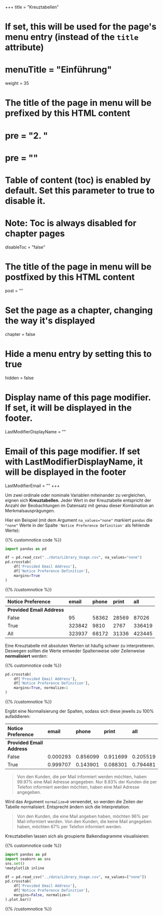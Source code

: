 +++
title = "Kreuztabellen"
# If set, this will be used for the page's menu entry (instead of the `title` attribute)
# menuTitle = "Einführung"
weight = 35
# The title of the page in menu will be prefixed by this HTML content
# pre = "<b>2. </b>"
# pre = "<i class='fab fa-github'></i>"
# Table of content (toc) is enabled by default. Set this parameter to true to disable it.
# Note: Toc is always disabled for chapter pages
disableToc = "false"

# The title of the page in menu will be postfixed by this HTML content
post = ""
# Set the page as a chapter, changing the way it's displayed
chapter = false
# Hide a menu entry by setting this to true
hidden = false
# Display name of this page modifier. If set, it will be displayed in the footer.
LastModifierDisplayName = ""
# Email of this page modifier. If set with LastModifierDisplayName, it will be displayed in the footer
LastModifierEmail = ""
+++

Um zwei ordinale oder nominale Variablen miteinander zu vergleichen, eignen sich **Kreuztabellen**. Jeder Wert in der Kreuztabelle entspricht der Anzahl der Beobachtungen im Datensatz mit genau dieser Kombination an Merkmalsausprägungen.

Hier ein Beispiel (mit dem Argument `na_values="none"` markiert `pandas` die `"none"` Werte in der Spalte `'Notice Preference Definition'` als fehlende Werte):

{{% customnotice code %}}
```python
import pandas as pd

df = pd.read_csv("../data/Library_Usage.csv", na_values="none")
pd.crosstab(
    df['Provided Email Address'],
    df['Notice Preference Definition'],
    margins=True
)
```
{{% /customnotice %}}

Notice Preference 	| email 	| phone 	| print | all
:--- | :--- | :--- | :--- | :---
**Provided Email Address** | | | |
False 	|95 |	58362 |	 28569| 87026
True 	|323842 |	9810  	|2767 | 336419
All  | 323937 |	68172 	| 31336 	|423445

Eine Kreuztabelle mit absoluten Werten ist häufig schwer zu interpretieren. Deswegen sollten die Werte entweder Spaltenweise oder Zeilenweise **normalisiert** werden:

{{% customnotice code %}}
```python
pd.crosstab(
    df['Provided Email Address'],
    df['Notice Preference Definition'],
    margins=True, normalize=1
)
```
{{% /customnotice %}}

Ergibt eine Normalisierung der Spalten, sodass sich diese jeweils zu 100% aufaddieren:

Notice Preference 	| email 	| phone 	| print |	all
:--- | :--- | :--- | :--- | :---
**Provided Email Address** | | | |			
False 	|0.000293 	|0.856099 |	0.911699 |	0.205519
True 	|0.999707 	|0.143901 	|0.088301 	|0.794481

> Von den Kunden, die per Mail informiert werden möchten, haben 99.97% eine Mail Adresse angegeben. Nur 8.83% der Kunden die per Telefon informiert werden möchten, haben eine Mail Adresse angegeben.

Wird das Argument `normalize=0` verwendet, so werden die Zeilen der Tabelle normalisiert. Entsprecht ändern sich die Interpretation:

> Von den Kunden, die eine Mail angeben haben, möchten 96% per Mail informiert werden. Von den Kunden, die keine Mail angegeben haben, möchten 67% per Telefon informiert werden.

Kreuztabellen lassen sich als groupierte Balkendiagramme visualisieren:

{{% customnotice code %}}
```python
import pandas as pd
import seaborn as sns
sns.set()
%matplotlib inline

df = pd.read_csv("../data/Library_Usage.csv", na_values=["none"])
pd.crosstab(
    df['Provided Email Address'],
    df['Notice Preference Definition'],
    margins=False, normalize=0
).plot.bar()
```
{{% /customnotice %}}
